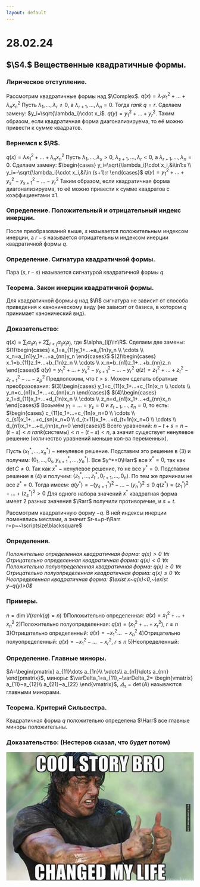 ```yaml
---
layout: default
---
```

# 28.02.24

## $\S4.$ Вещественные квадратичные формы.

### Лирическое отступление.
Рассмотрим квадратичные формы над $\Complex$.
$q(x)=\lambda_1x_1^2+...+\lambda_nx_n^2$
Пусть $\lambda_1,...,\lambda_r\ne0$, а $\lambda_{r+1},...,\lambda_n=0$. Тогда $rank ~q=r$.
Сделаем замену: $y_i=\sqrt{\lambda_i}\cdot x_i$.
$q(y)=y_1^2+...+y_r^2$.
Таким образом, если квадратичная форма диагонализируема, то её можно привести к сумме квадратов.

### Вернемся к $\R$.
$q(x)=\lambda x_1^2+...+\lambda_n x_n^2$
Пусть $\lambda_1,...,\lambda_s>0,~\lambda_{s+1},...,\lambda_r<0,$ а $\lambda_{r+1},...,\lambda_n=0$.
Сделаем замену:
$\begin{cases}
y_i=\sqrt{\lambda_i}\cdot x_i,&i\in1:s
\\
y_i=-\sqrt{\lambda_i}\cdot x_i,&i\in (s+1):r
\end{cases}$
$q(y)=y_1^2+...+y_s^2-y_{s+1}^2-...-y_r^2$
Таким образом, если квадратичная форма диагонализируема, то её можно привести к сумме квадратов с коэффициентами $\pm1$.

### Определение. Положительный и отрицательный индекс инерции.
После преобразований выше, $s$ называется положительным индексом инерции, а $r-s$ называется отрицательным индексом инерции квадратичной формы $q$.

### Определение. Сигнатура квадратичной формы.
Пара $(s,r-s)$ называется сигнатурой квадратичной формы $q.$

### Теорема. Закон инерции квадратичной формы.
Для квадратичной формы $q$ над $\R$ сигнатура не зависит от способа приведения к каноническому виду (не зависит от базиса, в котором $q$ принимает канонический вид).

### Доказательство:
$q(x)=\displaystyle\sum_i \alpha_{ii}x_i+2\sum_{i<j}\alpha_{ij}x_ix_j$, где $\alpha_{ij}\in\R$.
Сделаем две замены:
$(1)\begin{cases}
x_1=a_{11}y_1+...+a_{1n}y_n
\\
\cdots
\\
x_n=a_{n1}y_1+...+a_{nn}y_n
\end{cases}$
$(2)\begin{cases}
x_1=b_{11}z_1+...+b_{1n}z_n
\\
\cdots
\\
x_n=b_{n1}z_1+...+b_{nn}z_n
\end{cases}$
$q(y)=y_1^2+...+y_s^2-y_{s+1}^2-...-y_r^2$
$q(z)=z_1^2+...+z_t^2-z_{t+1}^2-...-z_p^2$
Предположим, что $t>s$.
Можем сделать обратные преобразования:
$(3)\begin{cases}
y_1=c_{11}x_1+...+c_{1n}x_n
\\
\cdots
\\
y_n=c_{n1}x_1+...+c_{nn}x_n
\end{cases}$
$(4)\begin{cases}
z_1=d_{11}x_1+...+d_{1n}x_n
\\
\cdots
\\
z_n=d_{n1}x_1+...+d_{nn}x_n
\end{cases}$
Возьмём $y_1=...=y_s=0$ и $z_{t+1},...,z_n=0$, то есть:
$\begin{cases}
c_{11}x_1+...+c_{1n}x_n=0
\\
\cdots
\\
c_{s1}x_1+...+c_{sn}x_n=0
\\
d_{t+11}x_1+...+d_{t+1n}x_n=0
\\
\cdots
\\
d_{n1}x_1+...+d_{nn}x_n=0
\end{cases}$
Всего уравнений: $n-t+s=n-(t-s)<n$
$rank($системы$)<n-(t-s)<n$, а значит существует ненулевое решение (количество уравнений меньше кол-ва переменных).

Пусть $(x_1^*,...,x_n^*)~-~$ненулевое решение.
Подставим это решение в $(3)$ и получим: $(0_1,...,0_s,y_{s+1}^*,...,y_n^*)$.
Все $y^*=0\Harr$  все $x^*=0,$ так как $\det C\ne0$.
Так как $x^*~-~$ненулевое решение, то не все $y^*=0$.
Подставим решение в $(4)$ и получим: $(z_1^*,...,z_t^*,0_{t+1},...,0_n)$.
По тем же причинам не все $z^*=0$.
Тогда имеем:
$q(y^*)=-(y_{s+1}^*)^2-...-(y_n^*)^2\le0$
$q(z^*)=(z_1^*)^2+...+(z_s^*)^2>0$
Для одного набора значений $x^*$ квадратная форма имеет $2$ разных значения $\Rarr$ получили противоречие, и $s=t$.

Рассмотрим квадратичную форму $-q$. В ней индексы инерции поменялись местами, а значит $r-s=p-t\Rarr r=p~~\scriptsize\blacksquare$

### Определения. 
*Положительно определенная квадратичная форма: $q(x)>0~\forall x$
Отрицательно определенная квадратичная форма: $q(x)<0~\forall x$
Положительно полуопределенная квадратичная форма: $q(x)\geq0~\forall x$
Отрицательно полуопределенная квадратичная форма: $q(x)\leq0~\forall x$
Неопределенная квадратичная форма: $\exist x~q(x)<0,~\exist y~q(y)>0$*

### Примеры.
$n=\dim V(rank(q)=n)$
$1)$Положительно определенная: $q(x)=x_1^2+\dots+x^2_n$
$2)$Положительно полуопределенная: $q(x)=(x_1^2+\dots+x_r^2),~r\leq n$
$3)$Отрицательно определенный: $q(x)=-x_1^2\dots~-x_n^2$
$4)$Отрицательно полуопределенный: $q(x)=-x_1^2-\dots~-x_r^2,~r\leq n$
$5)$Неопределенный:

### Определение. Главные миноры.
$A=\begin{pmatrix}
a_{11}\dots a_{1n}\\
\vdots\\
a_{n1}\dots a_{nn}
\end{pmatrix}$, миноры: $\varDelta_1=a_{11},~\varDelta_2=
\begin{vmatrix}
a_{11}~a_{12}\\
a_{21}~a_{22}
\end{vmatrix}$, $\varDelta_n=\det(A)$
называются главными минорами.

### Теорема. Критерий Сильвестра.
Квадратичная форма $q$ положительно определена $\Harr$ все главные миноры положительны.

### Доказательство: (Нестеров сказал, что будет потом)

![Untitled](sem2/notes/algebra/notes/28-02-24/Untitled.png)